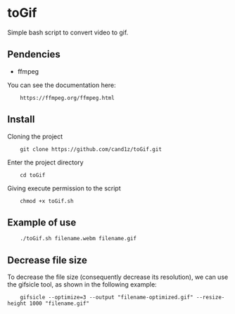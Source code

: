 
# toGif

Simple bash script to convert video to gif.


## Pendencies

- ffmpeg

You can see the documentation here:

```
    https://ffmpeg.org/ffmpeg.html
```


## Install


Cloning the project

```console
    git clone https://github.com/cand1z/toGif.git
```

Enter the project directory

```console
    cd toGif
```

Giving execute permission to the script

```console
    chmod +x toGif.sh
```


## Example of use


```console
    ./toGif.sh filename.webm filename.gif
```


## Decrease file size

To decrease the file size (consequently decrease its resolution), we can use the gifsicle tool, as shown in the following example:

```console
    gifsicle --optimize=3 --output "filename-optimized.gif" --resize-height 1000 "filename.gif"
```

